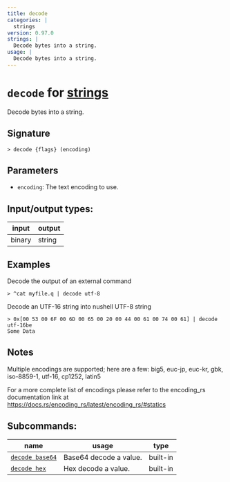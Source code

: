 ```yaml
---
title: decode
categories: |
  strings
version: 0.97.0
strings: |
  Decode bytes into a string.
usage: |
  Decode bytes into a string.
---
```

<!-- This file is automatically generated. Please edit the command in https://github.com/nushell/nushell instead. -->

# `decode` for [strings](/commands/categories/strings.md)

<div class='command-title'>Decode bytes into a string.</div>

## Signature

```> decode {flags} (encoding)```

## Parameters

 -  `encoding`: The text encoding to use.


## Input/output types:

| input  | output |
| ------ | ------ |
| binary | string |

## Examples

Decode the output of an external command
```nu
> ^cat myfile.q | decode utf-8

```

Decode an UTF-16 string into nushell UTF-8 string
```nu
> 0x[00 53 00 6F 00 6D 00 65 00 20 00 44 00 61 00 74 00 61] | decode utf-16be
Some Data
```

## Notes
Multiple encodings are supported; here are a few:
big5, euc-jp, euc-kr, gbk, iso-8859-1, utf-16, cp1252, latin5

For a more complete list of encodings please refer to the encoding_rs
documentation link at https://docs.rs/encoding_rs/latest/encoding_rs/#statics

## Subcommands:

| name                                               | usage                  | type     |
| -------------------------------------------------- | ---------------------- | -------- |
| [`decode base64`](/commands/docs/decode_base64.md) | Base64 decode a value. | built-in |
| [`decode hex`](/commands/docs/decode_hex.md)       | Hex decode a value.    | built-in |